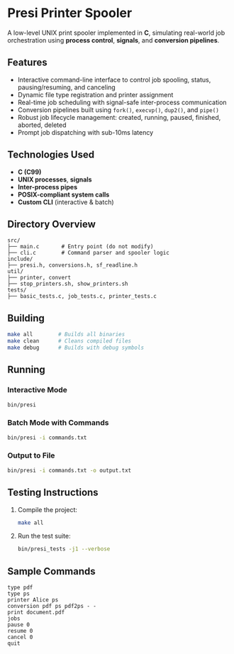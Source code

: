 # Presi Printer Spooler

A low-level UNIX print spooler implemented in **C**, simulating real-world job orchestration using **process control**, **signals**, and **conversion pipelines**.

## Features

- Interactive command-line interface to control job spooling, status, pausing/resuming, and canceling
- Dynamic file type registration and printer assignment
- Real-time job scheduling with signal-safe inter-process communication
- Conversion pipelines built using `fork()`, `execvp()`, `dup2()`, and `pipe()`
- Robust job lifecycle management: created, running, paused, finished, aborted, deleted
- Prompt job dispatching with sub-10ms latency

## Technologies Used

- **C (C99)**
- **UNIX processes**, **signals**
- **Inter-process pipes**
- **POSIX-compliant system calls**
- **Custom CLI** (interactive & batch)

## Directory Overview

```
src/
├── main.c       # Entry point (do not modify)
├── cli.c        # Command parser and spooler logic
include/
├── presi.h, conversions.h, sf_readline.h
util/
├── printer, convert
├── stop_printers.sh, show_printers.sh
tests/
├── basic_tests.c, job_tests.c, printer_tests.c
```

## Building

```bash
make all        # Builds all binaries
make clean      # Cleans compiled files
make debug      # Builds with debug symbols
```

## Running

### Interactive Mode

```bash
bin/presi
```

### Batch Mode with Commands

```bash
bin/presi -i commands.txt
```

### Output to File

```bash
bin/presi -i commands.txt -o output.txt
```
## Testing Instructions

1. Compile the project:

    ```bash
    make all
    ```

2. Run the test suite:

    ```bash
    bin/presi_tests -j1 --verbose
    ```


## Sample Commands

```text
type pdf
type ps
printer Alice ps
conversion pdf ps pdf2ps - -
print document.pdf
jobs
pause 0
resume 0
cancel 0
quit
```
